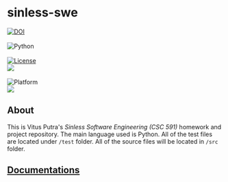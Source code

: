 # **sinless-swe**

[![DOI](https://zenodo.org/badge/398059464.svg)](https://zenodo.org/badge/latestdoi/398059464)</br></br>
<img alt="Python" src="https://warehouse-camo.ingress.cmh1.psfhosted.org/642edfbd80afb6463693f2316ebc02187a0f0502/68747470733a2f2f696d672e736869656c64732e696f2f707970692f707976657273696f6e732f7079746573742e737667"></br></br>
<a href="https://github.com/timm/keys/blob/master/LICENSE.md"><img 
alt="License" src="https://img.shields.io/badge/license-MIT-green"></a> </br><img 
src="https://img.shields.io/badge/purpose-AI%2C%20SWE-yellow"> </br></br>
<img 
alt="Platform" src="https://img.shields.io/badge/platform-osx%20,%20linux-lightgrey"> </br>
<a href="https://github.com/timm/keys/actions"><img 
src="https://img.shields.io/badge/build-passing-brightgreen"></a> 

## About
This is Vitus Putra's *Sinless Software Engineering (CSC 591)* homework and project repository. The main language used is Python. All of the test files are located under ```/test``` folder. All of the source files will be located in ```/src``` folder.


## [Documentations]()